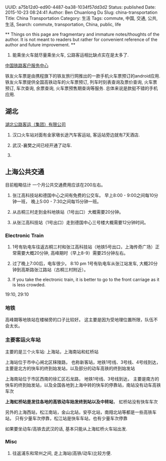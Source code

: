 UUID: a75b12d0-ed90-4487-ba38-1034f57dd3d2
Status: published
Date: 2015-10-23 08:24:41
Author: Ben Chuanlong Du
Slug: china-transportation
Title: China Transportation
Category: 生活
Tags: commute, 中国, 交通, 公共, 生活, 
Search: commute, transportation, China, public, life

**
Things on this page are
fragmentary and immature notes/thoughts of the author.
It is not meant to readers
but rather for convenient reference of the author and future improvement.
**

1. 能乘坐火车就尽量乘坐火车, 公路客运相比缺点实在是太多了.


[中国铁路客户服务中心](http://www.12306.cn/mormhweb/)

铁友火车票是由携程旗下的铁友旅行网推出的一款手机火车票预订的android应用.
铁友火车票提供全国高铁动车的火车票预订, 
列车时刻表查询及票价查询, 
火车票预订, 车次查询, 余票查询, 火车票预售期查询等服务.
总体来说是款挺不错的手机应用.

## 湖北

[湖北公路客运（集团）有限公司](http://www.hbglky.com/index.shtml)

1. 汉口火车站对面有金家墩长途汽车客运站, 客运站旁边就有7天酒店.

2. 武汉-襄樊之间已经开通了动车.

3. 


## 上海公共交通

目前粗略估计 一个月公共交通费用应该在200左右。

1. 张江高科技站和德国中心之间有免费的公交车。
早上8:00 - 9:00之间每10分钟一班，
晚上5:00 - 7:30之间每15分钟一班。

2. 从古桐三村走到金科地铁站（1号出口）大概需要20分钟。

3. 从张江高科技站（1号出口）走到德国中心三号楼大概需要12分钟时间。

### Electronic Train

1. 1号有轨电车往返古桐三村和张江高科技站（地铁5号出口，上海传奇广场）正常需要大概20分钟,
高峰期时（早上8-9）需要25分钟左右。

2. 过了晚上7:00后，电车很少。
8:10 pm 1号有轨电车从张江站发车, 
大概20分钟到高斯路张江路站（古桐三村附近）。

3. If you take the electronic train, 
it is better to go to the front carriage as it is less crowded. 

19:10, 29:10


### 地铁

高峰期等地铁站在楼梯旁的口子比较好。
这主要是因为受地理位置所限，队伍不会太长。


### 主要客运火车站

主要的是三个火车站: 上海站，上海南站和虹桥站

上海站位于市中心闸北区秣陵路，
也称新客站，地铁1号线、3号线、4号线到达，
主要是北方的快车的终到始发站，以及部分的动车高铁的终到始发站

上海南站位于市区西南的徐汇区石龙路， 地铁1号线、3号线到达，
主要是南方的快车的终到始发站，以及全国各地到上海中转的快车的停靠站，南站没有动车高铁车次

**上海虹桥站是发往各地的高铁动车始发终到站以及中转站**，
虹桥站没有快车车次

另外的上海西站，松江南站，金山北站，安亭北站，南翔北站等都是一些高铁车站，
只有少量车次停靠，松江站是快车车站，也有少量车次停靠

如果要坐动车/高铁去武汉的话, 基本只能从上海虹桥火车站出发.

### Misc

1. 往返浦东和常州之间, 走上海站(高铁/动车)比较方便.
